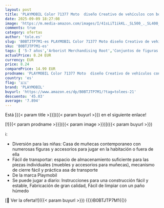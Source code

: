 ```yaml
---
layout: post
title: 'PLAYMOBIL Color 71377 Moto  diseño Creativo de vehículos con bolígrafos y Accesorios solubles en Agua para Realizar Acrobacias sorprendentes  Juguetes para niños a Partir de 5 años'
date: 2025-09-09 18:27:08
image: 'https://m.media-amazon.com/images/I/41sLiT1ikKL._SL500_._SL400_.jpg'
comments: true
category: ofertas
author: 'tole.es'
slug: 'B0BTJTP7M1-es PLAYMOBIL Color 71377 Moto diseño Creativo de vehículos...'
sku: 'B0BTJTP7M1-es'
tags: [ '5-7 años','Arborist Merchandising Root','Conjuntos de figuras de juguete','Juguetes','Juguetes y juegos','Muñecos y figuras','Self Service','Special Features Stores','Top brands in Toys','b6d17eda-2c26-45ed-a098-453a9f96e839_0','b6d17eda-2c26-45ed-a098-453a9f96e839_6301','b6d17eda-2c26-45ed-a098-453a9f96e839_7701','playmobil','🇪🇸', ]
actualPrice: 8.24 EUR
currency: EUR
price: 8.24
comparePrice: 14.99 EUR
prodname: 'PLAYMOBIL Color 71377 Moto  diseño Creativo de vehículos con bolígrafos y Accesorios solubles en Agua para Realizar Acrobacias sorprendentes  Juguetes para niños a Partir de 5 años'
country: 'es'
flag: '🇪🇸'
brand: 'PLAYMOBIL'
buyurl: 'https://www.amazon.es/dp/B0BTJTP7M1/?tag=tolees-21'
descuento: '45.03'
average: '7.894'
---
```


Está [{{< param title >}}]({{< param buyurl >}}) en el siguiente enlace!

[![{{< param prodname >}}]({{< param image >}})]({{< param buyurl >}})

ℹ️:

- Diversión para las niñas: Casa de muñecas contemporaneo con numerosas figuras y accesorios para jugar en la habitación o fuera de ella
- Fácil de transportar: espacio de almacenamiento suficiente para las piezas individuales (muebles y accesorios para muñecas), mecanismo de cierre fácil y práctica asa de transporte
- De la marca Playmobil
- Se puede jugar a diario: Instrucciones para una construcción fácil y estable, Fabricación de gran calidad, Fácil de limpiar con un paño húmedo

[🛒 Ver la oferta!!]({{< param buyurl >}})
{{<world>}}B0BTJTP7M1{{</world>}}
